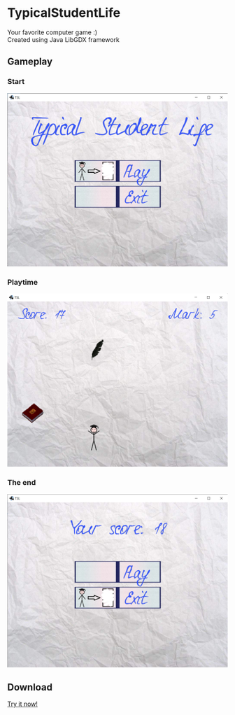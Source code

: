 # TypicalStudentLife
Your favorite computer game :)\
Created using Java LibGDX framework
## Gameplay
### Start
![Start](https://github.com/aryunin/TypicalStudentLife/blob/master/preview/start.png "Start")
### Playtime
![Playtime](https://github.com/aryunin/TypicalStudentLife/blob/master/preview/play.png "Playtime")
### The end
![End](https://github.com/aryunin/TypicalStudentLife/blob/master/preview/end.png "End")
## Download
[Try it now!](https://github.com/aryunin/TypicalStudentLife/blob/master/bin/TSL.exe)
